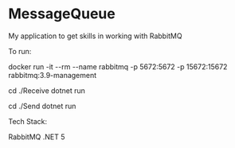 # MessageQueue

My application to get skills in working with RabbitMQ

To run:

docker run -it --rm --name rabbitmq -p 5672:5672 -p 15672:15672 rabbitmq:3.9-management

cd ./Receive
dotnet run

cd ./Send
dotnet run


Tech Stack:

RabbitMQ
.NET 5
